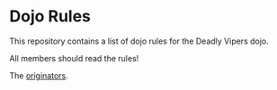 Dojo Rules
==========

This repository contains a list of dojo rules for the Deadly Vipers dojo.

All members should read the rules!

The [originators](https://github.com/deadlyvipers).

